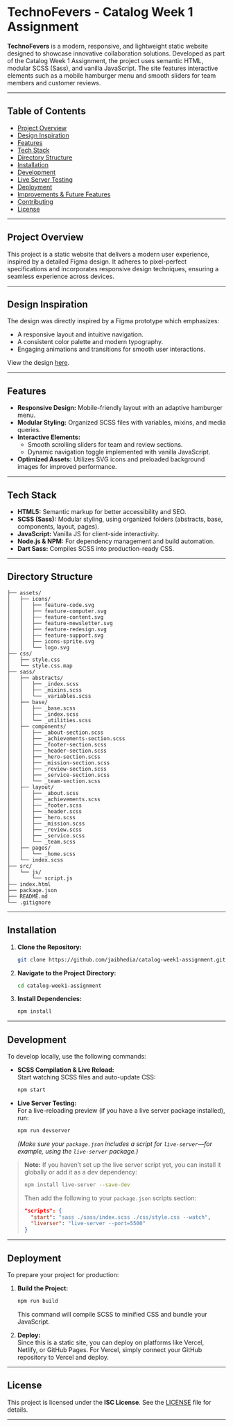 

# TechnoFevers - Catalog Week 1 Assignment

**TechnoFevers** is a modern, responsive, and lightweight static website designed to showcase innovative collaboration solutions. Developed as part of the Catalog Week 1 Assignment, the project uses semantic HTML, modular SCSS (Sass), and vanilla JavaScript. The site features interactive elements such as a mobile hamburger menu and smooth sliders for team members and customer reviews.

---

## Table of Contents

- [Project Overview](#project-overview)
- [Design Inspiration](#design-inspiration)
- [Features](#features)
- [Tech Stack](#tech-stack)
- [Directory Structure](#directory-structure)
- [Installation](#installation)
- [Development](#development)
- [Live Server Testing](#live-server-testing)
- [Deployment](#deployment)
- [Improvements & Future Features](#improvements--future-features)
- [Contributing](#contributing)
- [License](#license)

---

## Project Overview

This project is a static website that delivers a modern user experience, inspired by a detailed Figma design. It adheres to pixel-perfect specifications and incorporates responsive design techniques, ensuring a seamless experience across devices.

---

## Design Inspiration

The design was directly inspired by a Figma prototype which emphasizes:
- A responsive layout and intuitive navigation.
- A consistent color palette and modern typography.
- Engaging animations and transitions for smooth user interactions.

View the design [here](https://www.figma.com/design/64l0uD9YE0NVZcdAZ2YQb8/technofevers_dev?m=dev).

---

## Features

- **Responsive Design:** Mobile-friendly layout with an adaptive hamburger menu.
- **Modular Styling:** Organized SCSS files with variables, mixins, and media queries.
- **Interactive Elements:**  
  - Smooth scrolling sliders for team and review sections.
  - Dynamic navigation toggle implemented with vanilla JavaScript.
- **Optimized Assets:** Utilizes SVG icons and preloaded background images for improved performance.

---

## Tech Stack

- **HTML5:** Semantic markup for better accessibility and SEO.
- **SCSS (Sass):** Modular styling, using organized folders (abstracts, base, components, layout, pages).
- **JavaScript:** Vanilla JS for client-side interactivity.
- **Node.js & NPM:** For dependency management and build automation.
- **Dart Sass:** Compiles SCSS into production-ready CSS.

---

## Directory Structure

```
├── assets/
│   ├── icons/
│   │   ├── feature-code.svg
│   │   ├── feature-computer.svg
│   │   ├── feature-content.svg
│   │   ├── feature-newsletter.svg
│   │   ├── feature-redesign.svg
│   │   ├── feature-support.svg
│   │   ├── icons-sprite.svg
│   │   └── logo.svg
├── css/
│   ├── style.css
│   └── style.css.map
├── sass/
│   ├── abstracts/
│   │   ├── _index.scss
│   │   ├── _mixins.scss
│   │   └── _variables.scss
│   ├── base/
│   │   ├── _base.scss
│   │   ├── _index.scss
│   │   └── _utilities.scss
│   ├── components/
│   │   ├── _about-section.scss
│   │   ├── _achievements-section.scss
│   │   ├── _footer-section.scss
│   │   ├── _header-section.scss
│   │   ├── _hero-section.scss
│   │   ├── _mission-section.scss
│   │   ├── _review-section.scss
│   │   ├── _service-section.scss
│   │   └── _team-section.scss
│   ├── layout/
│   │   ├── _about.scss
│   │   ├── _achievements.scss
│   │   ├── _footer.scss
│   │   ├── _header.scss
│   │   ├── _hero.scss
│   │   ├── _mission.scss
│   │   ├── _review.scss
│   │   ├── _service.scss
│   │   └── _team.scss
│   ├── pages/
│   │   └── _home.scss
│   └── index.scss
├── src/
│   └── js/
│       └── script.js
├── index.html
├── package.json
├── README.md
└── .gitignore
```

---

## Installation

1. **Clone the Repository:**
   ```bash
   git clone https://github.com/jaibhedia/catalog-week1-assignment.git
   ```
2. **Navigate to the Project Directory:**
   ```bash
   cd catalog-week1-assignment
   ```
3. **Install Dependencies:**
   ```bash
   npm install
   ```

---

## Development

To develop locally, use the following commands:

- **SCSS Compilation & Live Reload:**  
  Start watching SCSS files and auto-update CSS:
  ```bash
  npm start
  ```
- **Live Server Testing:**  
  For a live-reloading preview (if you have a live server package installed), run:
  ```bash
  npm run devserver
  ```
  *(Make sure your `package.json` includes a script for `live-server`—for example, using the `live-server` package.)*

> **Note:** If you haven’t set up the live server script yet, you can install it globally or add it as a dev dependency:
> ```bash
> npm install live-server --save-dev
> ```
> Then add the following to your `package.json` scripts section:
> ```json
> "scripts": {
>   "start": "sass ./sass/index.scss ./css/style.css --watch",
>   "liverser": "live-server --port=5500"
> }
> ```

---

## Deployment

To prepare your project for production:

1. **Build the Project:**
   ```bash
   npm run build
   ```
   This command will compile SCSS to minified CSS and bundle your JavaScript.

2. **Deploy:**  
   Since this is a static site, you can deploy on platforms like Vercel, Netlify, or GitHub Pages. For Vercel, simply connect your GitHub repository to Vercel and deploy.

---

## License

This project is licensed under the **ISC License**. See the [LICENSE](LICENSE) file for details.

---
